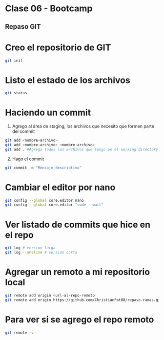 # Clase 06 - Bootcamp

## Repaso GIT

# Creo el repositorio de GIT

```sh
git init
```

# Listo el estado de los archivos

```sh
git status
```

# Haciendo un commit

1. Agrego al área de staging, los archivos que necesito que formen parte del commit

```sh
git add <nombre-archivo>
git add <nombre-archivo> <nombre-archivo>
git add . #Agrega todos los archivos que tengo en el working directory (WD)
```

2. Hago el commit

```sh
git commit -m "Mensaje descriptivo"
```

# Cambiar el editor por nano

```sh
git config --global core.editor nano
git config --global core.editor "code --wait"
```

# Ver listado de commits que hice en el repo

```sh
git log # version larga
git log --oneline # version corta
```

# Agregar un remoto a mi repositorio local

```sh
git remote add origin <url-al-repo-remoto
git remote add origin https://github.com/ChristianPat88/repaso-ramas.git
```

# Para ver si se agrego el repo remoto

```sh
git remote -v
```

